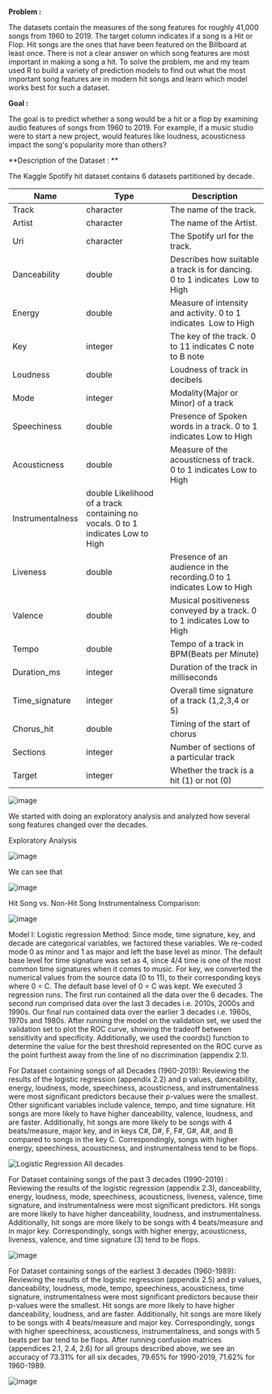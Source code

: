 
**Problem :**

The datasets contain the measures of the song features for roughly 41,000 songs from 1960 to 2019. The target column indicates if a song is a Hit or Flop. Hit songs are the ones that have been featured on the Billboard at least once. There is not a clear answer on which song features are most important in making a song a hit. To solve the problem, me and my team used R to build a variety of prediction models to find out what the most important song features are in modern hit songs and learn which model works best for such a dataset.

**Goal :**

The goal is to predict whether a song would be a hit or a flop by examining audio features of songs from 1960 to 2019. For example, if a music studio were to start a new project, would features like loudness, acousticness impact the song's popularity more than others?

**Description of the Dataset : **

The Kaggle Spotify hit dataset contains 6 datasets partitioned by decade. 
 

Name	| Type	| Description
------|--------|--------------
Track	| character	| The name of the track.
Artist	| character	| The name of the Artist.
Uri	| character	| The Spotify url for the track.
Danceability	| double	| Describes how suitable a track is for dancing. 0 to 1 indicates  Low to High
Energy	| double	| Measure of intensity and activity. 0 to 1 indicates  Low to High
Key	| integer	| The key of the track. 0 to 11 indicates C note to B note
Loudness	| double	| Loudness of track in decibels
Mode	| integer	| Modality(Major or Minor) of a track
Speechiness	| double	| Presence of Spoken words in a track. 0 to 1 indicates Low to High
Acousticness	| double	| Measure of the acousticness of track. 0 to 1 indicates Low to High
Instrumentalness	| double	Likelihood of a track containing no vocals. 0 to 1 indicates Low to High
Liveness	| double	| Presence of an audience in the recording.0 to 1 indicates Low to High
Valence	| double	| Musical positiveness conveyed by a track. 0 to 1 indicates Low to High
Tempo	| double	| Tempo of a track in BPM(Beats per Minute)
Duration_ms	| integer	| Duration of the track in milliseconds
Time_signature	| integer	| Overall time signature of a track (1,2,3,4 or 5)
Chorus_hit	| double	| Timing of the start of chorus
Sections	| integer	| Number of sections of a particular track
Target	| integer	| Whether the track is a hit (1) or not (0)
![image](https://user-images.githubusercontent.com/85646063/173953147-3f86ebee-fdac-4011-b075-fafeaece1af0.png)



We started with doing an exploratory analysis and analyzed how several song features changed over the decades.

Exploratory Analysis

![image](https://user-images.githubusercontent.com/85646063/173898554-0c7f5de1-ec09-43ff-b700-1100c8317d54.png)

We can see that 

![image](https://user-images.githubusercontent.com/85646063/173898608-4aad3108-0c24-4687-834a-a8f57a534352.png)

Hit Song vs. Non-Hit Song Instrumentalness Comparison:

![image](https://user-images.githubusercontent.com/85646063/173898654-a6837c97-23a2-4f09-a2fe-b0e6010d4a19.png)

Model I: Logistic regression
Method:  Since mode, time signature, key, and decade are categorical variables, we factored these variables. We re-coded mode 0 as minor and 1 as major and left the base level as minor. The default base level for time signature was set as 4, since 4/4 time is one of the most common time signatures when it comes to music. For key, we converted the numerical values from the source data (0 to 11), to their corresponding keys where 0 = C. The default base level of 0 = C was kept.
We executed 3 regression runs. The first run contained all the data over the 6 decades. The second run comprised data over the last 3 decades i.e. 2010s, 2000s and 1990s. Our final run contained data over the earlier 3 decades i.e. 1960s, 1970s and 1980s. After running the model on the validation set, we used the validation set to plot the ROC curve, showing the tradeoff between sensitivity and specificity. Additionally, we used the coords() function to determine the value for the best threshold represented on the ROC curve as the point furthest away from the line of no discrimination (appendix 2.1). 

For Dataset containing songs of all Decades (1960-2019):
Reviewing the results of the logistic regression (appendix 2.2) and p values, danceability, energy, loudness, mode, speechiness, acousticness, and instrumentalness were most significant predictors because their p-values were the smallest. Other significant variables include valence, tempo, and time signature. Hit songs are more likely to have higher danceability, valence, loudness, and are faster. Additionally, hit songs are more likely to be songs with 4 beats/measure, major key, and in keys C#, D#, F, F#, G#, A#, and B compared to songs in the key C. Correspondingly, songs with higher energy, speechiness, acousticness, and instrumentalness tend to be flops.

![Logistic Regression All decades](https://user-images.githubusercontent.com/85646063/173940453-6c0b2639-b287-46f9-84ed-baf90b4842cd.png)

For Dataset containing songs of the past 3 decades (1990-2019) :
Reviewing the results of the logistic regression (appendix 2.3), danceability, energy, loudness, mode, speechiness, acousticness, liveness, valence, time signature, and instrumentalness were most significant predictors. Hit songs are more likely to have higher danceability, loudness, and instrumentalness. Additionally, hit songs are more likely to be songs with 4 beats/measure and in major key. Correspondingly, songs with higher  energy, acousticness, liveness, valence, and time signature (3) tend to be flops.

![image](https://user-images.githubusercontent.com/85646063/173940555-784ee936-396c-4660-b377-ed014135690b.png)


For Dataset containing songs of the earliest 3 decades (1960-1989):
Reviewing the results of the logistic regression (appendix 2.5) and p values, danceability, loudness, mode, tempo, speechiness, acousticness, time signature, instrumentalness were most significant predictors because their p-values were the smallest. Hit songs are more likely to have higher danceability, loudness, and are faster. Additionally, hit songs are more likely to be songs with 4 beats/measure and major key. Correspondingly, songs with higher speechiness, acousticness, instrumentalness, and songs with 5 beats per bar tend to be flops.
After running confusion matrices (appendices 2.1, 2.4, 2.6) for all groups described above, we see an accuracy of 73.31% for all six decades, 79.65% for 1990-2019, 71.62% for 1960-1989.

![image](https://user-images.githubusercontent.com/85646063/173940697-7d436b8c-ee6f-4140-a317-31ca1de1c2f6.png)



